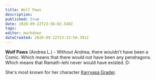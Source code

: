 ```yaml
---
title: Wolf Paws
description: 
published: true
date: 2020-09-22T23:56:02.540Z
tags: 
editor: markdown
dateCreated: 2020-09-22T23:33:59.391Z
---
```


**Wolf Paws** (Andrea L.) - Without Andrea, there wouldn't have been a Comic. Which means that there would not have been any pendragons. Which means that Ramath-lehi never would have existed. D:

She's most known for her character [Karryasa Grader](/characters/karryasa-grader).